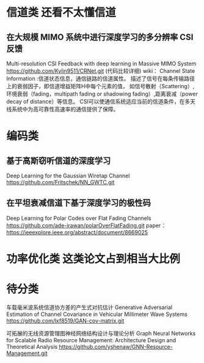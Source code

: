 # 信道类  还看不太懂信道

## 在大规模 MIMO 系统中进行深度学习的多分辨率 CSI 反馈
Multi-resolution CSI Feedback with deep learning in Massive MIMO System
https://github.com/Kylin9511/CRNet.git (代码比较详细)
wiki：
    Channel State Information :信道状态信息，通信链路的信道属性。
    描述了信号在每条传输路径上的衰弱因子，即信道增益矩阵H中每个元素的值，
    如信号散射（Scattering）,环境衰弱（fading，multipath fading or shadowing fading）,距离衰减（power decay of distance）等信息。
    CSI可以使通信系统适应当前的信道条件，在多天线系统中为高可靠性高速率的通信提供了保障。

# 编码类
## 基于高斯窃听信道的深度学习
Deep Learning for the Gaussian Wiretap Channel
https://github.com/Fritschek/NN_GWTC.git

## 在平坦衰减信道下基于深度学习的极性码
Deep Learning for Polar Codes over Flat Fading Channels
https://github.com/ade-irawan/polarOverFlatFading.git
paper：https://ieeexplore.ieee.org/abstract/document/8669025

# 功率优化类 这类论文占到相当大比例


# 待分类
车载毫米波系统信道协方差的产生式对抗估计
Generative Adversarial Estimation of Channel Covariance in Vehicular Millimeter Wave Systems
https://github.com/lxf8519/GAN-cov-matrix.git

可拓展的无线资源管理图神经网络结构设计与理论分析
Graph Neural Networks for Scalable Radio Resource Management: Architecture Design and Theoretical Analysis
https://github.com/yshenaw/GNN-Resource-Management.git
